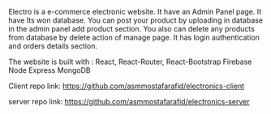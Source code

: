 Electro is a e-commerce electronic website. It have an Admin Panel page. It have Its won database. You can post your product by uploading in database in the admin panel add product section. You also can delete any products from database by delete action of manage page. It has login authentication and orders details section.

The website is built with :
React, React-Router, React-Bootstrap
Firebase
Node
Express
MongoDB

Client repo link:  https://github.com/asmmostafarafid/electronics-client

server repo link: https://github.com/asmmostafarafid/electronics-server
